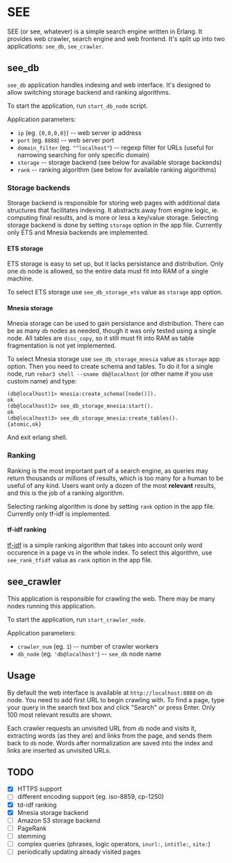# SEE

SEE (or see, whatever) is a simple search engine written in Erlang.
It provides web crawler, search engine and web frontend. It's split
up into two applications: `see_db`, `see_crawler`.

## see_db

`see_db` application handles indexing and web interface.
It's designed to allow switching storage backend and ranking algorithms.

To start the application, run `start_db_node` script.

Application parameters:
* `ip` (eg. `{0,0,0,0}`) -- web server ip address
* `port` (eg. `8888`) -- web server port
* `domain_filter` (eg. `"^localhost"`) -- regexp filter for URLs (useful for narrowing searching for only specific domain)
* `storage` -- storage backend (see below for available storage backends)
* `rank` -- ranking algorithm (see below for available ranking algorithms)

### Storage backends

Storage backend is responsible for storing web pages with additional data structures that facilitates indexing. It abstracts away from engine logic, ie. computing final results, and is more or less a key/value storage. Selecting storage backend is done by setting `storage` option in the app file. Currently only ETS and Mnesia backends are implemented.

#### ETS storage

ETS storage is easy to set up, but it lacks persistance and distribution.
Only one `db` node is allowed, so the entire data must fit into RAM of a single machine.

To select ETS storage use `see_db_storage_ets` value as `storage` app option.

#### Mnesia storage

Mnesia storage can be used to gain persistance and distribution. There can 
be as many `db` nodes as needed, though it was only tested using a single node.
All tables are `disc_copy`, so it still must fit into RAM as table fragmentation 
is not yet implemented.

To select Mnesia storage use `see_db_storage_mnesia` value as `storage` app option.
Then you need to create schema and tables. To do it for a single node, run 
`rebar3 shell --sname db@localhost` (or other name if you use custom name) and type:

    (db@localhost)1> mnesia:create_schema([node()]).
    ok
    (db@localhost)2> see_db_storage_mnesia:start().        
    ok
    (db@localhost)3> see_db_storage_mnesia:create_tables().
    {atomic,ok}

And exit erlang shell.

### Ranking

Ranking is the most important part of a search engine, as queries may return thousands or millions of results, which is too many for a human to be useful of any kind. Users want only a dozen of the most **relevant** results, and this is the job of a ranking algorithm.

Selecting ranking algorithm is done by setting `rank` option in the app file. Currently only tf-idf is implemented.

#### tf-idf ranking

[tf-idf](https://en.wikipedia.org/wiki/Tf%E2%80%93idf) is a simple ranking algorithm that takes into account only word occurence in a page vs in the whole index. To select this algorithm, use `see_rank_tfidf` valua as `rank` option in the app file.

## see_crawler

This application is responsible for crawling the web.
There may be many nodes running this application.

To start the application, run `start_crawler_node`.

Application parameters:
* `crawler_num` (eg. `1`) -- number of crawler workers
* `db_node` (eg. `'db@localhost'`) -- `see_db` node name

## Usage

By default the web interface is available at `http://localhost:8888` on `db` node. You need to add first
URL to begin crawling with. To find a page, type your query in the search text box and click "Search" or press Enter. Only 100 most relevant results are shown.

Each crawler requests an unvisited URL from `db` node and visits it, extracting words (as they are) and links from the page,
and sends them back to `db` node. Words after normalization are saved into the index and links are inserted as
unvisited URLs.

## TODO

- [x] HTTPS support
- [ ] different encoding support (eg. iso-8859, cp-1250)
- [x] td-idf ranking
- [x] Mnesia storage backend
- [ ] Amazon S3 storage backend
- [ ] PageRank
- [ ] stemming
- [ ] complex queries (phrases, logic operators, `inurl:`, `intitle:`, `site:`)
- [ ] periodically updating already visited pages
